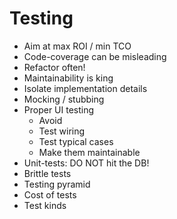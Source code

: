 # Testing

* Aim at max ROI / min TCO
* Code-coverage can be misleading
* Refactor often!
* Maintainability is king
* Isolate implementation details
* Mocking / stubbing
* Proper UI testing
  * Avoid
  * Test wiring
  * Test typical cases
  * Make them maintainable
* Unit-tests: DO NOT hit the DB!
* Brittle tests
* Testing pyramid
* Cost of tests
* Test kinds